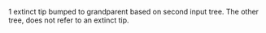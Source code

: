 1 extinct tip bumped to grandparent based on second input tree. The other tree, does not refer to an extinct tip.